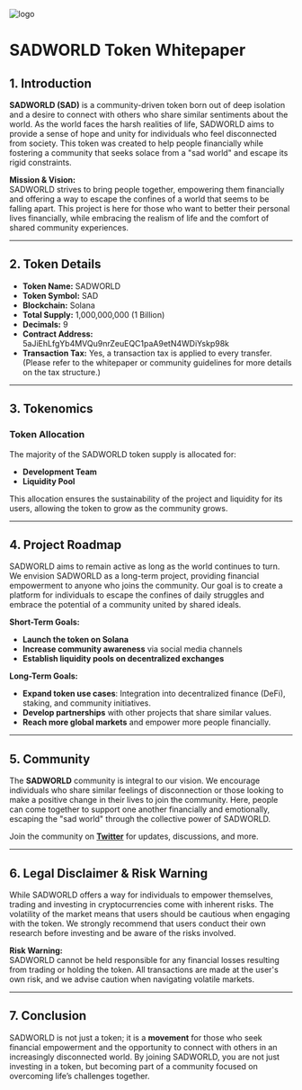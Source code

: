 ![logo](https://github.com/user-attachments/assets/e86053cb-1e8c-446f-8fe3-6a044b2ca925)


# SADWORLD Token Whitepaper

## 1. Introduction

**SADWORLD (SAD)** is a community-driven token born out of deep isolation and a desire to connect with others who share similar sentiments about the world. As the world faces the harsh realities of life, SADWORLD aims to provide a sense of hope and unity for individuals who feel disconnected from society. This token was created to help people financially while fostering a community that seeks solace from a "sad world" and escape its rigid constraints.

**Mission & Vision:**  
SADWORLD strives to bring people together, empowering them financially and offering a way to escape the confines of a world that seems to be falling apart. This project is here for those who want to better their personal lives financially, while embracing the realism of life and the comfort of shared community experiences.

---

## 2. Token Details

- **Token Name:** SADWORLD  
- **Token Symbol:** SAD  
- **Blockchain:** Solana  
- **Total Supply:** 1,000,000,000 (1 Billion)  
- **Decimals:** 9  
- **Contract Address:** 5aJiEhLfgYb4MVQu9nrZeuEQC1paA9etN4WDiYskp98k  
- **Transaction Tax:** Yes, a transaction tax is applied to every transfer. (Please refer to the whitepaper or community guidelines for more details on the tax structure.)

---

## 3. Tokenomics

### Token Allocation
The majority of the SADWORLD token supply is allocated for:
- **Development Team**  
- **Liquidity Pool**

This allocation ensures the sustainability of the project and liquidity for its users, allowing the token to grow as the community grows.

---

## 4. Project Roadmap

SADWORLD aims to remain active as long as the world continues to turn. We envision SADWORLD as a long-term project, providing financial empowerment to anyone who joins the community. Our goal is to create a platform for individuals to escape the confines of daily struggles and embrace the potential of a community united by shared ideals.

**Short-Term Goals:**  
- **Launch the token on Solana**  
- **Increase community awareness** via social media channels  
- **Establish liquidity pools on decentralized exchanges**

**Long-Term Goals:**  
- **Expand token use cases**: Integration into decentralized finance (DeFi), staking, and community initiatives.  
- **Develop partnerships** with other projects that share similar values.  
- **Reach more global markets** and empower more people financially.

---

## 5. Community

The **SADWORLD** community is integral to our vision. We encourage individuals who share similar feelings of disconnection or those looking to make a positive change in their lives to join the community. Here, people can come together to support one another financially and emotionally, escaping the "sad world" through the collective power of SADWORLD.

Join the community on **[Twitter](https://x.com/sadworldtoken)** for updates, discussions, and more.

---

## 6. Legal Disclaimer & Risk Warning

While SADWORLD offers a way for individuals to empower themselves, trading and investing in cryptocurrencies come with inherent risks. The volatility of the market means that users should be cautious when engaging with the token. We strongly recommend that users conduct their own research before investing and be aware of the risks involved.

**Risk Warning:**  
SADWORLD cannot be held responsible for any financial losses resulting from trading or holding the token. All transactions are made at the user's own risk, and we advise caution when navigating volatile markets.

---

## 7. Conclusion

SADWORLD is not just a token; it is a **movement** for those who seek financial empowerment and the opportunity to connect with others in an increasingly disconnected world. By joining SADWORLD, you are not just investing in a token, but becoming part of a community focused on overcoming life’s challenges together.
